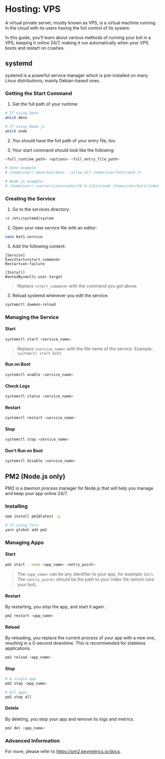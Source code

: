 # Hosting: VPS

A virtual private server, mostly known as VPS, is a virtual machine running in the cloud with its users having the full control of its system.

In this guide, you'll learn about various methods of running your bot in a VPS, keeping it online 24/7, making it run automatically when your VPS boots and restart on crashes.

## systemd

systemd is a powerful service manager which is pre-installed on many Linux distributions, mainly Debian-based ones.

### Getting the Start Command

1. Get the full path of your runtime:

```bash
# If using Deno
which deno

# If using Node.js
which node
```

2. You should have the full path of your entry file, too.

3. Your start command should look like the following:

```bash
<full_runtime_path> <options> <full_entry_file_path>

# Deno example:
# /home/user/.deno/bin/deno --allow-all /home/user/bot1/mod.ts

# Node.js example:
# /home/user/.nvm/versions/node/v16.9.1/bin/node /home/user/bot1/index.js
```

### Creating the Service

1. Go to the services directory:

```bash
cd /etc/systemd/system
```

2. Open your new service file with an editor:

```bash
nano bot1.service
```

3. Add the following content:

```text
[Service]
ExecStart=<start_command>
Restart=on-failure

[Install]
WantedBy=multi-user.target
```

> Replace `<start_command>` with the command you got above.

3. Reload systemd whenever you edit the service:

```bash
systemctl daemon-reload
```

### Managing the Service

#### Start

```bash
systemctl start <service_name>
```

> Replace `<service_name>` with the file name of the service.
> Example: `systemctl start bot1`

#### Run on Boot

```bash
systemctl enable <service_name>
```

#### Check Logs

```bash
systemctl status <service_name>
```

#### Restart

```bash
systemctl restart <service_name>
```

#### Stop

```bash
systemctl stop <service_name>
```

#### Don't Run on Boot

```bash
systemctl disable <service_name>
```

## PM2 (Node.js only)

PM2 is a daemon process manager for Node.js that will help you manage and keep your app online 24/7.

### Installing

```bash
npm install pm2@latest -g

# If using Yarn
yarn global add pm2
```

### Managing Apps

#### Start

```bash
pm2 start --name <app_name> <entry_point>
```

> The `<app_name>` can be any identifier to your app, for example: `bot1`.
> The `<entry_point>` should be the path to your index file (which runs your bot).

#### Restart

By restarting, you stop the app, and start it again.

```bash
pm2 restart <app_name>
```

#### Reload

By reloading, you replace the current process of your app with a new one, resulting in a 0-second downtime.
This is recommended for stateless applications.

```bash
pm2 reload <app_name>
```

#### Stop

```bash
# A single app
pm2 stop <app_name>

# All apps
pm2 stop all
```

#### Delete

By deleting, you stop your app and remove its logs and metrics.

```bash
pm2 del <app_name>
```

### Advanced Information

For more, please refer to <https://pm2.keymetrics.io/docs>.
